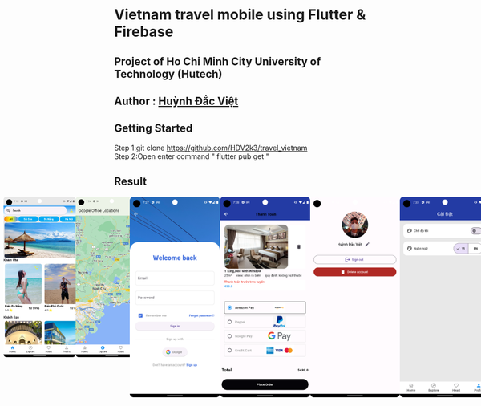 # Vietnam travel mobile using Flutter & Firebase 
## Project of Ho Chi Minh City University of Technology (Hutech) <br>
## Author : <a href="https://www.facebook.com/huynh.viet.7771">Huỳnh Đắc Việt</a>  <br>

## Getting Started
Step 1:git clone https://github.com/HDV2k3/travel_vietnam <br>
Step 2:Open enter command " flutter pub get "  <br>
## Result
<div style="display: flex; flex-wrap: wrap;">
  <div style="width: 55%; display: flex; justify-content: center;">
    <img style="width: 160px; height: 320px;" alt="" src="assets/images/result.png"/>
    <img style="width: 160px; height: 320px;" alt="" src="assets/images/result1.png"/>
    <img style="width: 160px; height: 320px;" alt="" src="assets/images/result2.png"/>
    <img style="width: 160px; height: 320px;" alt="" src="assets/images/result3.png"/>
    <img style="width: 160px; height: 320px;" alt="" src="assets/images/result4.png"/>
  </div>
  <div style="width: 45%; display: flex; justify-content: center;">
    <img style="width: 200px; height: 400px;" alt="" src="assets/images/result4.png"/>
    <img style="width: 200px; height: 400px;" alt="" src="assets/images/result6.png"/>
    <img style="width: 200px; height: 400px;" alt="" src="assets/images/result7.png"/>
    <img style="width: 200px; height: 400px;" alt="" src="assets/images/result8.png"/>
  </div>
</div>



